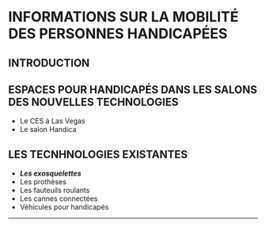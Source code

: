 # INFORMATIONS SUR LA MOBILITÉ DES PERSONNES HANDICAPÉES

## INTRODUCTION

## ESPACES POUR HANDICAPÉS DANS LES SALONS DES NOUVELLES TECHNOLOGIES
* Le CES à Las Vegas
* Le salon Handica

## LES TECNHNOLOGIES EXISTANTES

- **_Les exosquelettes_**
- Les prothèses
- Les fauteuils roulants
- Les cannes connectées
- Véhicules pour handicapés

----------------------------------------------------------
